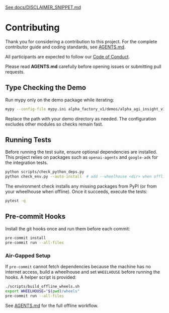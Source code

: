 [See docs/DISCLAIMER_SNIPPET.md](docs/DISCLAIMER_SNIPPET.md)

# Contributing

Thank you for considering a contribution to this project. For the complete contributor guide and coding standards, see [AGENTS.md](AGENTS.md).

All participants are expected to follow our [Code of Conduct](CODE_OF_CONDUCT.md).

Please read **AGENTS.md** carefully before opening issues or submitting pull requests.

## Type Checking the Demo

Run mypy only on the demo package while iterating:

```bash
mypy --config-file mypy.ini alpha_factory_v1/demos/alpha_agi_insight_v1
```

Replace the path with your demo directory as needed. The configuration excludes
other modules so checks remain fast.

## Running Tests

Before running the test suite, ensure optional dependencies are installed. This
project relies on packages such as `openai-agents` and `google-adk` for the
integration tests.

```bash
python scripts/check_python_deps.py
python check_env.py --auto-install  # add --wheelhouse <dir> when offline
```

The environment check installs any missing packages from PyPI (or from your
wheelhouse when offline). Once it succeeds, execute the tests:

```bash
pytest -q
```

## Pre-commit Hooks

Install the git hooks once and run them before each commit:

```bash
pre-commit install
pre-commit run --all-files
```

### Air-Gapped Setup

If `pre-commit` cannot fetch dependencies because the machine has no internet
access, build a wheelhouse and set `WHEELHOUSE` before running the hooks. A
helper script is provided:

```bash
./scripts/build_offline_wheels.sh
export WHEELHOUSE="$(pwd)/wheels"
pre-commit run --all-files
```

See [AGENTS.md](AGENTS.md) for the full offline workflow.

